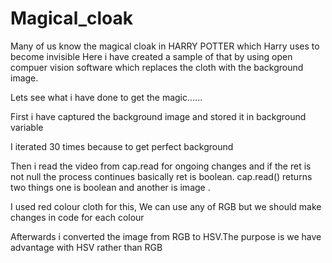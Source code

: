 # Magical_cloak
Many of us know the magical cloak in HARRY POTTER which Harry uses to become invisible 
Here i have created a sample of that by using open compuer vision software which replaces the cloth with the background image.

Lets see what i have done to get the magic......

First i have captured the background image and stored it in background variable 

I iterated 30 times because to get perfect background 

Then i read the video from cap.read for ongoing changes and if the ret is not null the process continues basically ret is boolean. cap.read() returns two things one is boolean and another is image .

I used red colour cloth for this, We can use any of RGB but we should make changes in code for each colour 

Afterwards i converted the image from RGB to HSV.The purpose is we have advantage with HSV rather than RGB

